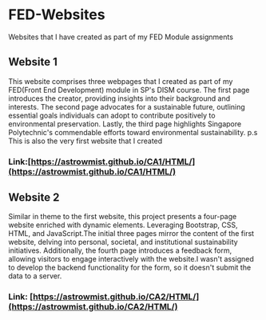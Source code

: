 # FED-Websites
Websites that I have created as part of my FED Module assignments

## Website 1
This website comprises three webpages that I created as part of my FED(Front End Development) module in SP's DISM course. The first page introduces the creator, providing insights into their background and interests. The second page advocates for a sustainable future, outlining essential goals individuals can adopt to contribute positively to environmental preservation. Lastly, the third page highlights Singapore Polytechnic's commendable efforts toward environmental sustainability.
p.s This is also the very first website that I created

### Link:[https://astrowmist.github.io/CA1/HTML/](https://astrowmist.github.io/CA1/HTML/)

## Website 2
Similar in theme to the first website, this project presents a four-page website enriched with dynamic elements. Leveraging Bootstrap, CSS, HTML, and JavaScript.The initial three pages mirror the content of the first website, delving into personal, societal, and institutional sustainability initiatives. Additionally, the fourth page introduces a feedback form, allowing visitors to engage interactively with the website.I wasn't assigned to develop the backend functionality for the form, so it doesn't submit the data to a server.

### Link: [https://astrowmist.github.io/CA2/HTML/](https://astrowmist.github.io/CA2/HTML/)
